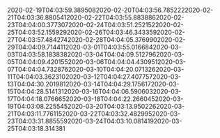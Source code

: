 2020-02-19T04:03:59.3895082020-02-20T04:03:56.7852222020-02-21T04:03:36.8805412020-02-22T04:03:55.8838862020-02-23T04:04:00.3773072020-02-24T04:03:51.2521522020-02-25T04:03:52.1559292020-02-26T04:03:46.3433592020-02-27T04:03:57.4842742020-02-28T04:04:05.3769902020-02-29T04:04:09.7144112020-03-01T04:03:55.0166842020-03-03T04:03:58.1838382020-03-04T04:04:09.5127962020-03-05T04:04:09.4201552020-03-06T04:04:04.4309512020-03-07T04:04:04.7328762020-03-10T04:04:20.0713262020-03-11T04:04:03.3623102020-03-12T04:04:27.4077572020-03-13T04:04:30.2019812020-03-14T04:04:29.1756172020-03-15T04:04:28.5141312020-03-16T04:04:06.5906032020-03-17T04:04:18.0766652020-03-18T04:04:22.2660452020-03-19T04:03:08.2255452020-03-20T04:03:13.9502262020-03-21T04:03:11.7761152020-03-22T04:03:32.4829952020-03-23T04:03:31.8855592020-03-24T04:03:10.0814192020-03-25T04:03:18.314381